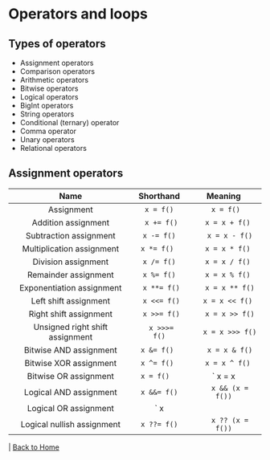 # Operators and loops

## Types of operators

- Assignment operators
- Comparison operators
- Arithmetic operators
- Bitwise operators
- Logical operators
- BigInt operators
- String operators
- Conditional (ternary) operator
- Comma operator
- Unary operators
- Relational operators

## Assignment operators


| Name	                         | Shorthand  |	Meaning
|:------------------------------:|:-----------:|:------------------:|
| Assignment                     | `x = f()`   |`	x = f()  `      |
| Addition assignment            |`	x += f()`  |`	x = x + f() `   |
| Subtraction assignment         |`	x -= f() ` |`	x = x - f()`    |
| Multiplication assignment      |`	x *= f()  `|`	x = x * f() `   |
| Division assignment            |`	x /= f() ` |`	x = x / f() `   |
| Remainder assignment           |`	x %= f() ` |`	x = x % f() `   |
| Exponentiation assignment      |`	x **= f()` |`	x = x ** f()`   |
| Left shift assignment          |`	x <<= f()` |`	x = x << f() `  |
| Right shift assignment         |`	x >>= f()` |`	x = x >> f()`   |
| Unsigned right shift assignment|`	x >>>= f()`|`	x = x >>> f()`  |
| Bitwise AND assignment         |`	x &= f()  `|`	x = x & f()`    |
| Bitwise XOR assignment         |`	x ^= f()  `|`	x = x ^ f() `   |
| Bitwise OR assignment          |`	x = f()   `|`	x = x | f()`    |
| Logical AND assignment         |`	x &&= f() `|`	x && (x = f())` |
| Logical OR assignment          |`	x ||= f() `|`	x || (x = f()) `|
| Logical nullish assignment     |`	x ??= f() `|`	x ?? (x = f())` |



| [Back to Home](../README.md)